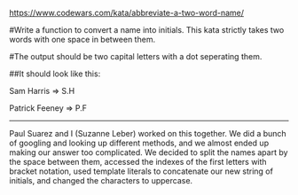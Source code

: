 https://www.codewars.com/kata/abbreviate-a-two-word-name/

#Write a function to convert a name into initials. This kata strictly takes two words with one space in between them.

#The output should be two capital letters with a dot seperating them.

##It should look like this:

Sam Harris => S.H

Patrick Feeney => P.F

-------------------------------------------------------
Paul Suarez and I (Suzanne Leber) worked on this together. We did a bunch of googling and looking up different methods, and we almost ended up making our answer too complicated. We decided to split the names apart by the space between them, accessed the indexes of the first letters with bracket notation, used template literals to concatenate our new string of initials, and changed the characters to uppercase. 